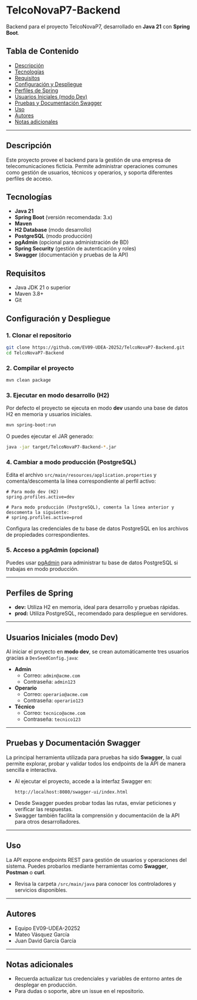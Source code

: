 # TelcoNovaP7-Backend

Backend para el proyecto TelcoNovaP7, desarrollado en **Java 21** con **Spring Boot**.

## Tabla de Contenido

- [Descripción](#descripción)
- [Tecnologías](#tecnologías)
- [Requisitos](#requisitos)
- [Configuración y Despliegue](#configuración-y-despliegue)
- [Perfiles de Spring](#perfiles-de-spring)
- [Usuarios Iniciales (modo Dev)](#usuarios-iniciales-modo-dev)
- [Pruebas y Documentación Swagger](#pruebas-y-documentación-swagger)
- [Uso](#uso)
- [Autores](#autores)
- [Notas adicionales](#notas-adicionales)

---

## Descripción

Este proyecto provee el backend para la gestión de una empresa de telecomunicaciones ficticia. Permite administrar operaciones comunes como gestión de usuarios, técnicos y operarios, y soporta diferentes perfiles de acceso.

## Tecnologías

- **Java 21**
- **Spring Boot** (versión recomendada: 3.x)
- **Maven**
- **H2 Database** (modo desarrollo)
- **PostgreSQL** (modo producción)
- **pgAdmin** (opcional para administración de BD)
- **Spring Security** (gestión de autenticación y roles)
- **Swagger** (documentación y pruebas de la API)

## Requisitos

- Java JDK 21 o superior
- Maven 3.8+
- Git

## Configuración y Despliegue

### 1. Clonar el repositorio

```sh
git clone https://github.com/EV09-UDEA-20252/TelcoNovaP7-Backend.git
cd TelcoNovaP7-Backend
```

### 2. Compilar el proyecto

```sh
mvn clean package
```

### 3. Ejecutar en modo desarrollo (H2)

Por defecto el proyecto se ejecuta en modo **dev** usando una base de datos H2 en memoria y usuarios iniciales.

```sh
mvn spring-boot:run
```

O puedes ejecutar el JAR generado:

```sh
java -jar target/TelcoNovaP7-Backend-*.jar
```

### 4. Cambiar a modo producción (PostgreSQL)

Edita el archivo `src/main/resources/application.properties` y comenta/descomenta la línea correspondiente al perfil activo:

```properties
# Para modo dev (H2)
spring.profiles.active=dev

# Para modo producción (PostgreSQL), comenta la línea anterior y descomenta la siguiente:
# spring.profiles.active=prod
```

Configura las credenciales de tu base de datos PostgreSQL en los archivos de propiedades correspondientes.

### 5. Acceso a pgAdmin (opcional)

Puedes usar [pgAdmin](https://www.pgadmin.org/) para administrar tu base de datos PostgreSQL si trabajas en modo producción.

---

## Perfiles de Spring

- **dev:** Utiliza H2 en memoria, ideal para desarrollo y pruebas rápidas.
- **prod:** Utiliza PostgreSQL, recomendado para despliegue en servidores.

---

## Usuarios Iniciales (modo Dev)

Al iniciar el proyecto en **modo dev**, se crean automáticamente tres usuarios gracias a `DevSeedConfig.java`:

- **Admin**
  - Correo: `admin@acme.com`
  - Contraseña: `admin123`
- **Operario**
  - Correo: `operario@acme.com`
  - Contraseña: `operario123`
- **Técnico**
  - Correo: `tecnico@acme.com`
  - Contraseña: `tecnico123`

---

## Pruebas y Documentación Swagger

La principal herramienta utilizada para pruebas ha sido **Swagger**, la cual permite explorar, probar y validar todos los endpoints de la API de manera sencilla e interactiva.

- Al ejecutar el proyecto, accede a la interfaz Swagger en:  
  ```
  http://localhost:8080/swagger-ui/index.html
  ```
- Desde Swagger puedes probar todas las rutas, enviar peticiones y verificar las respuestas.
- Swagger también facilita la comprensión y documentación de la API para otros desarrolladores.

---

## Uso

La API expone endpoints REST para gestión de usuarios y operaciones del sistema. Puedes probarlos mediante herramientas como **Swagger**, **Postman** o **curl**.

- Revisa la carpeta `/src/main/java` para conocer los controladores y servicios disponibles.

---

## Autores

- Equipo EV09-UDEA-20252
- Mateo Vásquez García
- Juan David García García

---

## Notas adicionales

- Recuerda actualizar tus credenciales y variables de entorno antes de desplegar en producción.
- Para dudas o soporte, abre un issue en el repositorio.
